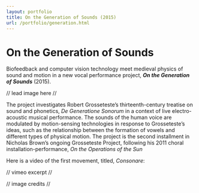 ```yaml
---
layout: portfolio
title: On the Generation of Sounds (2015)
url: /portfolio/generation.html
--- 
```

# On the Generation of Sounds

Biofeedback and computer vision technology meet medieval physics of sound and motion in a new vocal performance project, _**On the Generation of Sounds**_ (2015).  

// lead image here //

The project investigates Robert Grosseteste’s thirteenth-century treatise on sound and phonetics, *De Generatione Sonorum* in a context of live electro-acoustic musical performance. The sounds of the human voice are modulated by motion-sensing technologies in response to Grosseteste’s ideas, such as the relationship between the formation of vowels and different types of physical motion. The project is the second installment in Nicholas Brown’s ongoing Grosseteste Project, following his 2011 choral installation-performance, *On the Operations of the Sun*

Here is a video of the first movement, titled, *Consonare*:

// vimeo excerpt //

// image credits // 